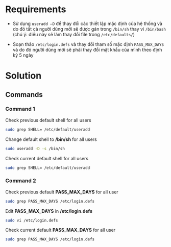# Requirements

- Sử dụng `useradd –D` để thay đổi các thiết lập mặc định
của hệ thống và do đó tất cả người dùng mới sẽ được gán
trong `/bin/sh` thay vì `/bin/bash` (chú ý: điều này sẽ làm
thay đổi file trong `/etc/defaults/`)

- Soạn thảo `/etc/login.defs` và thay đổi tham số mặc định
`PASS_MAX_DAYS` và do đó người dùng mới sẽ phải thay
đổi mật khẩu của mình theo định kỳ 5 ngày

# Solution

## Commands

### Command 1

Check previous default shell for all users 

```sh
sudo grep SHELL= /etc/default/useradd
```

Change default shell to **/bin/sh** for all users

```sh
sudo useradd -D -s /bin/sh
```

Check current default shell for all users 

```sh
sudo grep SHELL= /etc/default/useradd
```

### Command 2

Check previous default **PASS_MAX_DAYS** for all user

```sh
sudo grep PASS_MAX_DAYS /etc/login.defs
```

Edit **PASS_MAX_DAYS** in **/etc/login.defs**

```sh
sudo vi /etc/login.defs
```

Check current default **PASS_MAX_DAYS** for all user

```sh
sudo grep PASS_MAX_DAYS /etc/login.defs
```

